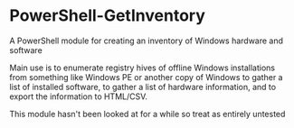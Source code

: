 # PowerShell-GetInventory
A PowerShell module for creating an inventory of Windows hardware and software

Main use is to enumerate registry hives of offline Windows installations from something like Windows PE or another copy of Windows to gather a list of installed software, to gather a list of hardware information, and to export the information to HTML/CSV.

This module hasn't been looked at for a while so treat as entirely untested
